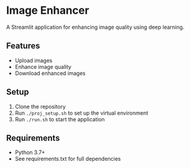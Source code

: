 # Image Enhancer

A Streamlit application for enhancing image quality using deep learning.

## Features
- Upload images
- Enhance image quality
- Download enhanced images

## Setup
1. Clone the repository
2. Run `./proj_setup.sh` to set up the virtual environment
3. Run `./run.sh` to start the application

## Requirements
- Python 3.7+
- See requirements.txt for full dependencies

